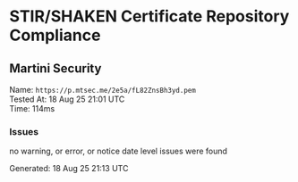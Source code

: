 # STIR/SHAKEN Certificate Repository Compliance

## Martini Security

Name: `https://p.mtsec.me/2e5a/fL82ZnsBh3yd.pem`\
Tested At: 18 Aug 25 21:01 UTC\
Time: 114ms

### Issues

no warning, or error, or notice date level issues were found

Generated: 18 Aug 25 21:13 UTC